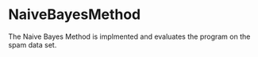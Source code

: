 # NaiveBayesMethod
The Naive Bayes Method is implmented and evaluates the program on the spam data set.

